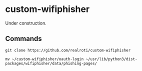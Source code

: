 # custom-wifiphisher
Under construction.

## Commands
``git clone https://github.com/realroti/custom-wifiphisher``


``mv ~/custom-wifiphisher/oauth-login ~/usr/lib/python3/dist-packages/wifiphisher/data/phishing-pages/ ``
